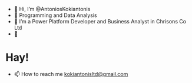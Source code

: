 - 👋 Hi, I’m @AntoniosKokiantonis
- 👀 Programming and Data Analysis
- 🌱 I’m a Power Platform Developer and Business Analyst in Chrisons Co Ltd
- 💞️ 
<h1> Hay!</h1>


- 📫 How to reach me kokiantonisltd@gmail.com

<!---
AntoniosKokiantonis/AntoniosKokiantonis is a ✨ special ✨ repository because its `README.md` (this file) appears on your GitHub profile.
You can click the Preview link to take a look at your changes.
--->
